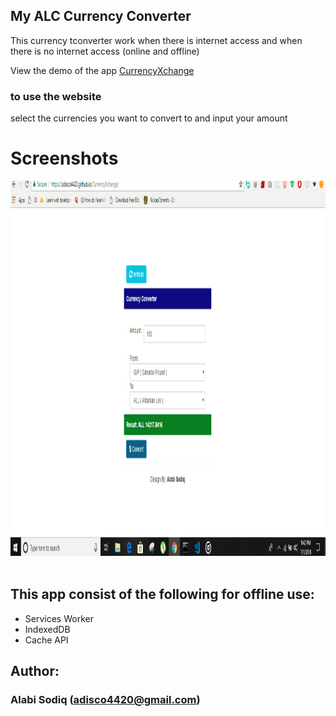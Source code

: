 ## My ALC Currency Converter

This currency tconverter work when there is internet access and when there is no internet access (online and offline)

View the demo of the app [CurrencyXchange](https://adisco4420.github.io/CurrencyXchange/)

### to use the website

select the currencies you want to convert to and input your amount
# Screenshots

<img src="currency.PNG" alt="HomePage" width="800" height="600">&nbsp;

## This app consist of the following for offline use:
- Services Worker
- IndexedDB
- Cache API

## Author:
### Alabi Sodiq (adisco4420@gmail.com)
